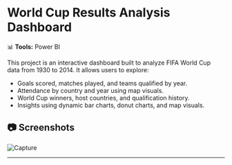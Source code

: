 # World Cup Results Analysis Dashboard

📊 **Tools:** Power BI

This project is an interactive dashboard built to analyze FIFA World Cup data from 1930 to 2014. It allows users to explore:
- Goals scored, matches played, and teams qualified by year.
- Attendance by country and year using map visuals.
- World Cup winners, host countries, and qualification history.
- Insights using dynamic bar charts, donut charts, and map visuals.

## 📷 Screenshots
![Capture](https://github.com/user-attachments/assets/666470d5-0140-43fd-9b35-db2879e41c88)



---
